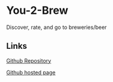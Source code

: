 # You-2-Brew
Discover, rate, and go to breweries/beer

## Links

[Github Repository](https://github.com/zackapotamus/Brew-2-You)

[Github hosted page](https://zackapotamus.github.io/Brew-2-You/)
